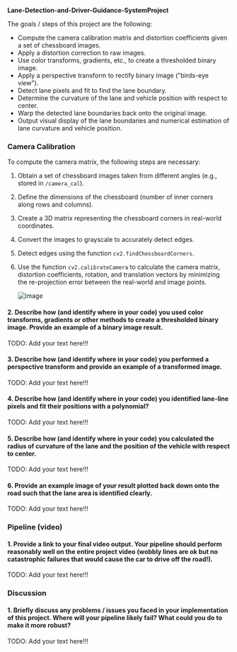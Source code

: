 **Lane-Detection-and-Driver-Guidance-SystemProject**

The goals / steps of this project are the following:

* Compute the camera calibration matrix and distortion coefficients given a set of chessboard images.
* Apply a distortion correction to raw images.
* Use color transforms, gradients, etc., to create a thresholded binary image.
* Apply a perspective transform to rectify binary image ("birds-eye view").
* Detect lane pixels and fit to find the lane boundary.
* Determine the curvature of the lane and vehicle position with respect to center.
* Warp the detected lane boundaries back onto the original image.
* Output visual display of the lane boundaries and numerical estimation of lane curvature and vehicle position.

### Camera Calibration
To compute the camera matrix, the following steps are necessary:  
1. Obtain a set of chessboard images taken from different angles (e.g., stored in `/camera_cal`).  
2. Define the dimensions of the chessboard (number of inner corners along rows and columns).  
3. Create a 3D matrix representing the chessboard corners in real-world coordinates.  
4. Convert the images to grayscale to accurately detect edges.  
5. Detect edges using the function `cv2.findChessboardCorners`.  
6. Use the function `cv2.calibrateCamera` to calculate the camera matrix, distortion coefficients, rotation, and translation vectors by minimizing the re-projection error between the real-world and image points.

   ![image](https://github.com/user-attachments/assets/696698ac-26ea-41f6-abff-5ed5bbad3c65)


#### 2. Describe how (and identify where in your code) you used color transforms, gradients or other methods to create a thresholded binary image.  Provide an example of a binary image result.

TODO: Add your text here!!!

#### 3. Describe how (and identify where in your code) you performed a perspective transform and provide an example of a transformed image.

TODO: Add your text here!!!

#### 4. Describe how (and identify where in your code) you identified lane-line pixels and fit their positions with a polynomial?

TODO: Add your text here!!!

#### 5. Describe how (and identify where in your code) you calculated the radius of curvature of the lane and the position of the vehicle with respect to center.

TODO: Add your text here!!!

#### 6. Provide an example image of your result plotted back down onto the road such that the lane area is identified clearly.

TODO: Add your text here!!!

### Pipeline (video)

#### 1. Provide a link to your final video output.  Your pipeline should perform reasonably well on the entire project video (wobbly lines are ok but no catastrophic failures that would cause the car to drive off the road!).

TODO: Add your text here!!!

### Discussion

#### 1. Briefly discuss any problems / issues you faced in your implementation of this project.  Where will your pipeline likely fail?  What could you do to make it more robust?

TODO: Add your text here!!!

